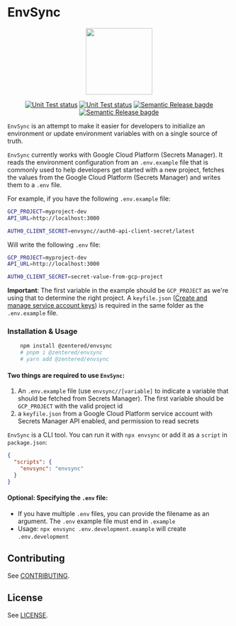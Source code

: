 # EnvSync

<p align="center">
  <img height="150" src=".github/assets/cloud-icon.jpeg">
</p>

<p align="center">
  <a href="https://github.com/zentered/envsync/actions/workflows/test.yml"><img alt="Unit Test status" src="https://github.com/zentered/envsync/actions/workflows/test.yml/badge.svg"></a>
  <a href="https://github.com/zentered/envsync/actions/workflows/publish.yml"><img alt="Unit Test status" src="https://github.com/zentered/envsync/actions/workflows/publish.yml/badge.svg"></a>
  <a href="https://semantic-release.gitbook.io/semantic-release/"><img alt="Semantic Release bagde" src="https://img.shields.io/badge/%20%20%F0%9F%93%A6%F0%9F%9A%80-semantic--release-e10079.svg"></a>
  <a href="https://zentered.co"><img alt="Semantic Release bagde" src="https://img.shields.io/badge/>-Zentered-lightgrey?style=flat"></a>
</p>

`EnvSync` is an attempt to make it easier for developers to initialize an
environment or update environment variables with on a single source of truth.

`EnvSync` currently works with Google Cloud Platform (Secrets Manager). It reads
the environment configuration from an `.env.example` file that is commonly used
to help developers get started with a new project, fetches the values from the
Google Cloud Platform (Secrets Manager) and writes them to a `.env` file.

For example, if you have the following `.env.example` file:

```bash
GCP_PROJECT=myproject-dev
API_URL=http://localhost:3000

AUTH0_CLIENT_SECRET=envsync//auth0-api-client-secret/latest
```

Will write the following `.env` file:

```bash
GCP_PROJECT=myproject-dev
API_URL=http://localhost:3000

AUTH0_CLIENT_SECRET=secret-value-from-gcp-project
```

**Important**: The first variable in the example should be `GCP_PROJECT` as
we're using that to determine the right project. A `keyfile.json`
([Create and manage service account keys](https://cloud.google.com/iam/docs/creating-managing-service-account-keys))
is required in the same folder as the `.env.example` file.

### Installation & Usage

```bash
    npm install @zentered/envsync
    # pnpm i @zentered/envsync
    # yarn add @zentered/envsync
```

#### Two things are required to use `EnvSync`:

1. An `.env.example` file (use `envsync//[variable]` to indicate a variable that
   should be fetched from Secrets Manager). The first variable should be
   `GCP_PROJECT` with the valid project id
2. a `keyfile.json` from a Google Cloud Platform service account with Secrets
   Manager API enabled, and permission to read secrets

`EnvSync` is a CLI tool. You can run it with `npx envsync` or add it as a
`script` in `package.json`:

```json
{
  "scripts": {
    "envsync": "envsync"
  }
}
```

#### Optional: Specifying the `.env` file:

- If you have multiple `.env` files, you can provide the filename as an argument. The `.env` example file must end in `.example`
- Usage: `npx envsync .env.development.example` will create `.env.development`

## Contributing

See [CONTRIBUTING](CONTRIBUTING.md).

## License

See [LICENSE](LICENSE).
